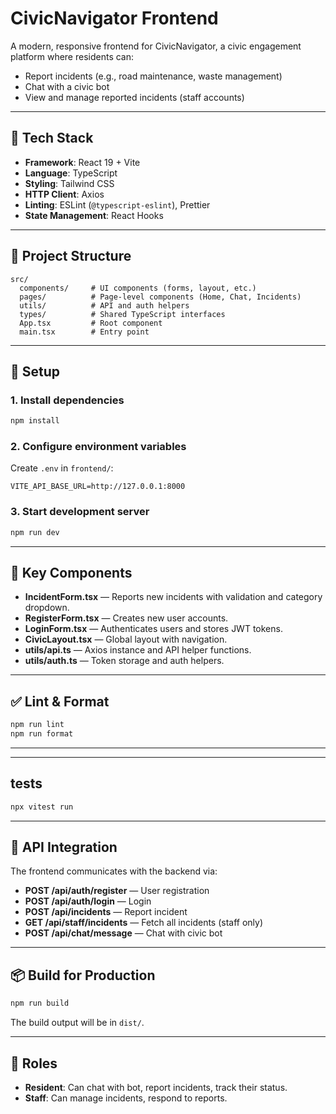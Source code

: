 # CivicNavigator Frontend

A modern, responsive frontend for CivicNavigator, a civic engagement platform where residents can:
- Report incidents (e.g., road maintenance, waste management)
- Chat with a civic bot
- View and manage reported incidents (staff accounts)

---

## 🚀 Tech Stack

- **Framework**: React 19 + Vite
- **Language**: TypeScript
- **Styling**: Tailwind CSS
- **HTTP Client**: Axios
- **Linting**: ESLint (`@typescript-eslint`), Prettier
- **State Management**: React Hooks

---

## 📂 Project Structure

```
src/
  components/     # UI components (forms, layout, etc.)
  pages/          # Page-level components (Home, Chat, Incidents)
  utils/          # API and auth helpers
  types/          # Shared TypeScript interfaces
  App.tsx         # Root component
  main.tsx        # Entry point
```

---

## 🔧 Setup

### 1. Install dependencies
```bash
npm install
```

### 2. Configure environment variables
Create `.env` in `frontend/`:
```
VITE_API_BASE_URL=http://127.0.0.1:8000
```

### 3. Start development server
```bash
npm run dev
```

---

## 📝 Key Components

- **IncidentForm.tsx** — Reports new incidents with validation and category dropdown.
- **RegisterForm.tsx** — Creates new user accounts.
- **LoginForm.tsx** — Authenticates users and stores JWT tokens.
- **CivicLayout.tsx** — Global layout with navigation.
- **utils/api.ts** — Axios instance and API helper functions.
- **utils/auth.ts** — Token storage and auth helpers.

---

## ✅ Lint & Format

```bash
npm run lint
npm run format
```

---

---

## tests

```bash
npx vitest run
```

---

## 🔌 API Integration

The frontend communicates with the backend via:
- **POST /api/auth/register** — User registration
- **POST /api/auth/login** — Login
- **POST /api/incidents** — Report incident
- **GET /api/staff/incidents** — Fetch all incidents (staff only)
- **POST /api/chat/message** — Chat with civic bot

---

## 📦 Build for Production

```bash
npm run build
```
The build output will be in `dist/`.

---

## 👥 Roles

- **Resident**: Can chat with bot, report incidents, track their status.
- **Staff**: Can manage incidents, respond to reports.